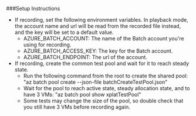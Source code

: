 ###Setup Instructions

- If recording, set the following environment variables. In playback mode, the account name and url will be read from the recorded file instead, and the key will be set to a default value.
  * AZURE_BATCH_ACCOUNT: The name of the Batch account you're using for recording.
  * AZURE_BATCH_ACCESS_KEY: The key for the Batch account.
  * AZURE_BATCH_ENDPOINT: The url of the account. 
- If recording, create the common test pool and wait for it to reach steady state.
  * Run the following command from the root to create the shared pool: "az batch pool create --json-file batchCreateTestPool.json"
  * Wait for the pool to reach active state, steady allocation state, and to have 3 VMs: "az batch pool show xplatTestPool"
  * Some tests may change the size of the pool, so double check that you still have 3 VMs before recording again.
